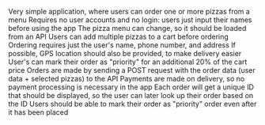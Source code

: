 Very simple application, where users can order one or more pizzas from a menu
Requires no user accounts and no login: users just input their names before using the app
The pizza menu can change, so it should be loaded from an API
Users can add multiple pizzas to a cart before ordering
Ordering requires just the user's name, phone number, and address
If possible, GPS location should also be provided, to make delivery easier
User's can mark their order as "priority" for an additional 20% of the cart price
Orders are made by sending a POST request with the order data (user data + selected pizzas) to the API
Payments are made on delivery, so no payment processing is necessary in the app
Each order will get a unique ID that should be displayed, so the user can later look up their order based on the ID
Users should be able to mark their order as "priority" order even after it has been placed